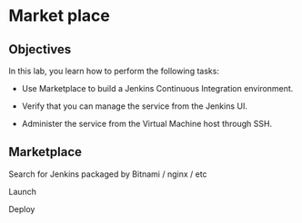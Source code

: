 # Market place

## Objectives

In this lab, you learn how to perform the following tasks:

- Use Marketplace to build a Jenkins Continuous Integration environment.

- Verify that you can manage the service from the Jenkins UI.

- Administer the service from the Virtual Machine host through SSH.

## Marketplace

Search for Jenkins packaged by Bitnami / nginx / etc

Launch

Deploy